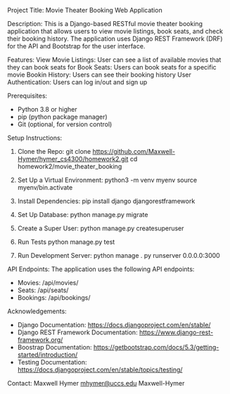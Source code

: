 Project Title:
Movie Theater Booking Web Application

Description:
This is a Django-based RESTful movie theater booking application that allows users to view movie listings, book seats, and check their booking history. 
The application uses Django REST Framework (DRF) for the API and Bootstrap for the user interface.

Features:
View Movie Listings: User can see a list of available movies that they can book seats for
Book Seats: Users can book seats for a specific movie
Bookin History: Users can see their booking history
User Authentication: Users can log in/out and sign up

Prerequisites:
- Python 3.8 or higher
- pip (python package manager)
- Git (optional, for version control)

Setup Instructions:
1. Clone the Repo:
    git clone https://github.com/Maxwell-Hymer/hymer_cs4300/homework2.git
    cd homework2/movie_theater_booking

2. Set Up a Virtual Environment:
    python3 -m venv myenv
    source myenv/bin.activate

3. Install Dependencies:
    pip install django djangorestframework

4. Set Up Database:
    python manage.py migrate

5. Create a Super User:
    python manage.py createsuperuser

6. Run Tests
    python manage.py test

7. Run Development Server:
    python manage . py runserver 0.0.0.0:3000

API Endpoints:
The application uses the following API endpoints:
- Movies: /api/movies/
- Seats: /api/seats/
- Bookings: /api/bookings/

Acknowledgements:
- Django Documentation: https://docs.djangoproject.com/en/stable/
- Django REST Framework Documentation: https://www.django-rest-framework.org/
- Boostrap Documentation: https://getbootstrap.com/docs/5.3/getting-started/introduction/
- Testing Documentation: https://docs.djangoproject.com/en/stable/topics/testing/

Contact:
Maxwell Hymer
mhymer@uccs.edu
Maxwell-Hymer
